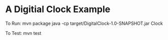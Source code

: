 # A Digitial Clock Example

To Run:
mvn package
java -cp target/DigitalClock-1.0-SNAPSHOT.jar Clock

To Test:
mvn test
